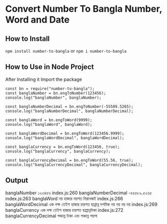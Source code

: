 # Convert Number To Bangla Number, Word and Date

## How to Install

`npm install number-to-bangla` or
`npm i number-to-bangla`

## How to Use in Node Project

After Installing it Import the package

```
const bn = require("number-to-bangla");
const banglaNumber = bn.engToNumber(123456);
console.log("banglaNumber", banglaNumber);

const banglaNumberDecimal = bn.engToNumber(-55589.5265);
console.log("banglaNumberDecimal", banglaNumberDecimal);

const banglaWord = bn.engToWord(9999);
console.log("banglaWord", banglaWord);

const banglaWordDecimal = bn.engToWord(123456.9999);
console.log("banglaWordDecimal", banglaWordDecimal);

const banglaCurrency = bn.engToWord(123456, true);
console.log("banglaCurrency", banglaCurrency);

const banglaCurrencyDecimal = bn.engToWord(55.56, true);
console.log("banglaCurrencyDecimal", banglaCurrencyDecimal);
```

## Output

banglaNumber ১২৩৪৫৬
index.js:260
banglaNumberDecimal -৫৫৫৮৯.৫২৬৫
index.js:263
banglaWord নয় হাজার নয়শত নিরানব্বই
index.js:266
banglaWordDecimal এক লক্ষ তেইশ হাজার চারশত ছাপ্পান্ন দশমিক নয় নয় নয় নয়
index.js:269
banglaCurrency এক লক্ষ তেইশ হাজার চারশত ছাপ্পান্নটাকা
index.js:272
banglaCurrencyDecimal পঞ্চান্ন টাকা এবং পঞ্চান্ন পয়সা
